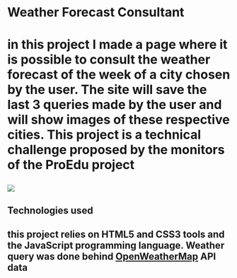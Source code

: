 <h1>Weather Forecast Consultant<h1>
<p>in this project I made a page where it is possible to consult the weather forecast of the week of a city chosen by the user. The site will save the last 3 queries made by the user and will show images of these respective cities. This project is a technical challenge proposed by the monitors of the ProEdu project<p>
<img src = "img/pageDesign.jpeg">
<h2>Technologies used<h2>
<p>this project relies on HTML5 and CSS3 tools and the JavaScript programming language. Weather query was done behind <strong><a href = "https://openweathermap.org/api">OpenWeatherMap<a><strong> API data<p>